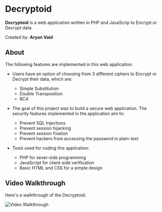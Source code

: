 
# Decryptoid

**Decryptoid** is a web application written in PHP and JavaScrip to Encrypt or Decrypt data.

Created by: **Aryan Vaid**

## About

The following features are implemented in this web application:

* Users have an option of choosing from 3 different ciphers to Encrypt or Decrypt their data, which are: 
  * Simple Substitution
  * Double Transposition
  * RC4
  
* The goal of this project was to build a secure web application. The security features implemented in the application aim to: 
  * Prevent SQL Injections
  * Prevent session hijacking
  * Prevent session fixation
  * Prevent hackers from accessing the password in plain-text

* Tools used for coding this application:
  * PHP for sever-side programming
  * JavaScript for client-side verification
  * Basic HTML and CSS for a simple design
 
## Video Walkthrough 

Here's a walkthrough of the Decryptoid:

<img src=http://g.recordit.co/X5mqM7ZBtl.gif title='Video Walkthrough' width='' alt='Video Walkthrough' />
